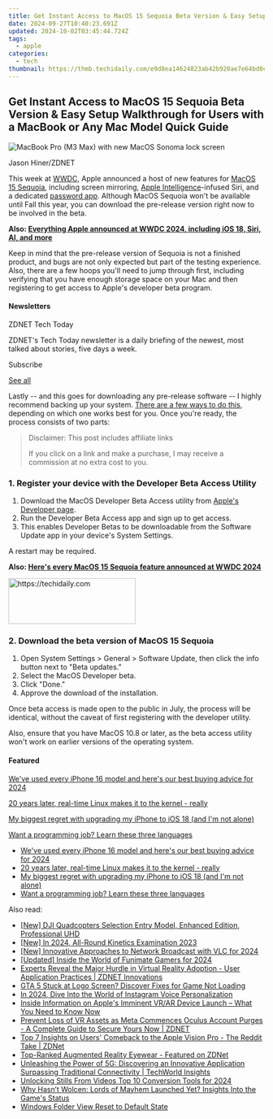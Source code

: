 ```yaml
---
title: Get Instant Access to MacOS 15 Sequoia Beta Version & Easy Setup Walkthrough for Users with a MacBook or Any Mac Model Quick Guide
date: 2024-09-27T10:40:23.691Z
updated: 2024-10-02T03:45:44.724Z
tags:
  - apple
categories:
  - tech
thumbnail: https://thmb.techidaily.com/e9d8ea14624823ab42b920ae7e64bd0cdd0f223f034665de677791f435688b98.jpg
---
```


## Get Instant Access to MacOS 15 Sequoia Beta Version & Easy Setup Walkthrough for Users with a MacBook or Any Mac Model  Quick Guide

![MacBook Pro (M3 Max) with new MacOS Sonoma lock screen](https://www.zdnet.com/a/img/resize/4407d46744d97d376b5df72be43a0441cd3d4c47/2023/11/06/bcb92f39-c324-4e45-8654-0cda1e0cd89e/dsc02577-enhanced-nr.jpg?auto=webp&precrop=2048,1150,x0,y111&width=1280)

Jason Hiner/ZDNET

This week at [WWDC](https://www.zdnet.com/article/live-updates-everything-apple-announced-at-wwdc-2024-including-ios-18-siri-ai-more/), Apple announced a host of new features for [MacOS 15 Sequoia](https://www.zdnet.com/article/heres-every-macos-15-sequoia-feature-announced-at-wwdc-2024/), including screen mirroring, [Apple Intelligence](https://www.zdnet.com/article/what-is-apple-intelligence-how-the-iphones-on-device-and-cloud-based-ai-will-work/)\-infused Siri, and a dedicated [password app](https://www.zdnet.com/article/forget-lastpass-apple-unveils-passwords-manager-app-at-wwdc-2024/). Although MacOS Sequoia won't be available until Fall this year, you can download the pre-release version right now to be involved in the beta.

**Also: [Everything Apple announced at WWDC 2024, including iOS 18, Siri, AI, and more](https://www.zdnet.com/article/live-updates-everything-apple-announced-at-wwdc-2024-including-ios-18-siri-ai-more/)**

Keep in mind that the pre-release version of Sequoia is not a finished product, and bugs are not only expected but part of the testing experience. Also, there are a few hoops you'll need to jump through first, including verifying that you have enough storage space on your Mac and then registering to get access to Apple's developer beta program.

#### Newsletters

ZDNET Tech Today

ZDNET's Tech Today newsletter is a daily briefing of the newest, most talked about stories, five days a week.

 Subscribe

[See all](https://www.zdnet.com/newsletters/)

Lastly -- and this goes for downloading any pre-release software -- I highly recommend backing up your system. [There are a few ways to do this](https://www.zdnet.com/article/how-to-back-up-your-mac-onto-a-usb-drive/), depending on which one works best for you. Once you're ready, the process consists of two parts:

>  Disclaimer: This post includes affiliate links
>
>  If you click on a link and make a purchase, I may receive a commission at no extra cost to you.
>

### 1\. Register your device with the Developer Beta Access Utility

1. Download the MacOS Developer Beta Access utility from [Apple's Developer page](https://developer.apple.com/xcode/resources/).
2. Run the Developer Beta Access app and sign up to get access.
3. This enables Developer Betas to be downloadable from the Software Update app in your device's System Settings.

A restart may be required. 

**Also: [Here's every MacOS 15 Sequoia feature announced at WWDC 2024](https://www.zdnet.com/article/heres-every-macos-15-sequoia-feature-announced-at-wwdc-2024/)**

<!-- affiliate ads begin -->
<a href="https://review-au.sjv.io/c/5597632/2098705/14409" target="_top" id="2098705">
  <img src="//a.impactradius-go.com/display-ad/14409-2098705" border="0" alt="https://techidaily.com" width="250" height="90"/>
</a>
<img height="0" width="0" src="https://review-au.sjv.io/i/5597632/2098705/14409" style="position:absolute;visibility:hidden;" border="0" />
<!-- affiliate ads end -->

### 2\. Download the beta version of MacOS 15 Sequoia

1. Open System Settings > General > Software Update, then click the info button next to "Beta updates."
2. Select the MacOS Developer beta.
3. Click "Done."
4. Approve the download of the installation.

Once beta access is made open to the public in July, the process will be identical, without the caveat of first registering with the developer utility.

Also, ensure that you have MacOS 10.8 or later, as the beta access utility won't work on earlier versions of the operating system. 

#### Featured

[We've used every iPhone 16 model and here's our best buying advice for 2024](https://www.zdnet.com/article/iphone-16-pro-max-buying-advice-2024/ "We've used every iPhone 16 model and here's our best buying advice for 2024")

[20 years later, real-time Linux makes it to the kernel - really](https://www.zdnet.com/article/20-years-later-real-time-linux-makes-it-to-the-kernel-really/ "20 years later, real-time Linux makes it to the kernel - really")

[My biggest regret with upgrading my iPhone to iOS 18 (and I'm not alone)](https://www.zdnet.com/article/my-biggest-regret-with-upgrading-my-iphone-to-ios-18-and-im-not-alone/ "My biggest regret with upgrading my iPhone to iOS 18 (and I'm not alone)")

[Want a programming job? Learn these three languages](https://www.zdnet.com/article/want-a-programming-job-learn-these-three-languages/ "Want a programming job? Learn these three languages")

* [We've used every iPhone 16 model and here's our best buying advice for 2024](https://www.zdnet.com/article/iphone-16-pro-max-buying-advice-2024/ "We've used every iPhone 16 model and here's our best buying advice for 2024")
* [20 years later, real-time Linux makes it to the kernel - really](https://www.zdnet.com/article/20-years-later-real-time-linux-makes-it-to-the-kernel-really/ "20 years later, real-time Linux makes it to the kernel - really")
* [My biggest regret with upgrading my iPhone to iOS 18 (and I'm not alone)](https://www.zdnet.com/article/my-biggest-regret-with-upgrading-my-iphone-to-ios-18-and-im-not-alone/ "My biggest regret with upgrading my iPhone to iOS 18 (and I'm not alone)")
* [Want a programming job? Learn these three languages](https://www.zdnet.com/article/want-a-programming-job-learn-these-three-languages/ "Want a programming job? Learn these three languages")

<ins class="adsbygoogle"
     style="display:block"
     data-ad-format="autorelaxed"
     data-ad-client="ca-pub-7571918770474297"
     data-ad-slot="1223367746"></ins>

<ins class="adsbygoogle"
     style="display:block"
     data-ad-client="ca-pub-7571918770474297"
     data-ad-slot="8358498916"
     data-ad-format="auto"
     data-full-width-responsive="true"></ins>

<span class="atpl-alsoreadstyle">Also read:</span>
<div><ul>
<li><a href="https://fox-hovers.techidaily.com/new-dji-quadcopters-selection-entry-model-enhanced-edition-professional-uhd/"><u>[New] DJI Quadcopters Selection Entry Model, Enhanced Edition, Professional UHD</u></a></li>
<li><a href="https://fox-access.techidaily.com/new-in-2024-all-round-kinetics-examination-2023/"><u>[New] In 2024, All-Round Kinetics Examination 2023</u></a></li>
<li><a href="https://fox-http.techidaily.com/new-innovative-approaches-to-network-broadcast-with-vlc-for-2024/"><u>[New] Innovative Approaches to Network Broadcast with VLC for 2024</u></a></li>
<li><a href="https://fox-friendly.techidaily.com/updated-inside-the-world-of-funimate-gamers-for-2024/"><u>[Updated] Inside the World of Funimate Gamers for 2024</u></a></li>
<li><a href="https://tech-renaissance.techidaily.com/experts-reveal-the-major-hurdle-in-virtual-reality-adoption-user-application-practices-zdnet-innovations/"><u>Experts Reveal the Major Hurdle in Virtual Reality Adoption - User Application Practices | ZDNET Innovations</u></a></li>
<li><a href="https://program-issues.techidaily.com/gta-5-stuck-at-logo-screen-discover-fixes-for-game-not-loading/"><u>GTA 5 Stuck at Logo Screen? Discover Fixes for Game Not Loading</u></a></li>
<li><a href="https://instagram-videos.techidaily.com/in-2024-dive-into-the-world-of-instagram-voice-personalization/"><u>In 2024, Dive Into the World of Instagram Voice Personalization</u></a></li>
<li><a href="https://tech-renaissance.techidaily.com/inside-information-on-apples-imminent-vrar-device-launch-what-you-need-to-know-now/"><u>Inside Information on Apple's Imminent VR/AR Device Launch – What You Need to Know Now</u></a></li>
<li><a href="https://tech-renaissance.techidaily.com/prevent-loss-of-vr-assets-as-meta-commences-oculus-account-purges-a-complete-guide-to-secure-yours-now-zdnet/"><u>Prevent Loss of VR Assets as Meta Commences Oculus Account Purges - A Complete Guide to Secure Yours Now | ZDNET</u></a></li>
<li><a href="https://tech-renaissance.techidaily.com/top-7-insights-on-users-comeback-to-the-apple-vision-pro-the-reddit-take-zdnet/"><u>Top 7 Insights on Users' Comeback to the Apple Vision Pro - The Reddit Take | ZDNet</u></a></li>
<li><a href="https://tech-renaissance.techidaily.com/top-ranked-augmented-reality-eyewear-featured-on-zdnet/"><u>Top-Ranked Augmented Reality Eyewear - Featured on ZDNet</u></a></li>
<li><a href="https://tech-renaissance.techidaily.com/unleashing-the-power-of-5g-discovering-an-innovative-application-surpassing-traditional-connectivity-techworld-insights/"><u>Unleashing the Power of 5G: Discovering an Innovative Application Surpassing Traditional Connectivity | TechWorld Insights</u></a></li>
<li><a href="https://ai-video-tools.techidaily.com/unlocking-stills-from-videos-top-10-conversion-tools-for-2024/"><u>Unlocking Stills From Videos Top 10 Conversion Tools for 2024</u></a></li>
<li><a href="https://win-able.techidaily.com/why-hasnt-wolcen-lords-of-mayhem-launched-yet-insights-into-the-games-status/"><u>Why Hasn’t Wolcen: Lords of Mayhem Launched Yet? Insights Into the Game's Status</u></a></li>
<li><a href="https://win11.techidaily.com/windows-folder-view-reset-to-default-state/"><u>Windows Folder View Reset to Default State</u></a></li>
</ul></div>

